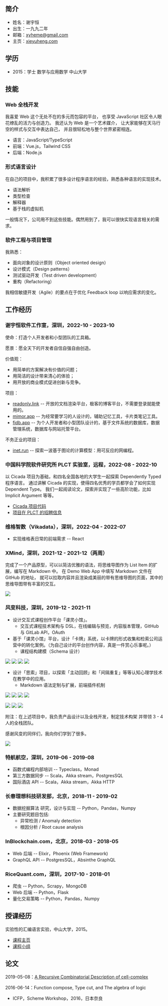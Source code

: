 ## 简介

- 姓名：谢宇恒
- 出生：一九九二年
- 邮箱：[xyheme@gmail.com](mailto:xyheme@gmail.com)
- 主页：[xieyuheng.com](https://xieyuheng.com)

## 学历

- 2015：学士 数学与应用数学 中山大学

## 技能

### Web 全栈开发

我喜爱 Web 这个无处不在的多元而包容的平台，
也享受 JavaScript 社区令人眼花缭乱的活力与创造力。
我还认为 Web 是一个艺术媒介，
让大家能够在天马行空的样式与交互中表达自己，
并且很轻松地与整个世界紧密相连。

- 语言：JavaScript/TypeScript
- 前端：Vue.js，Tailwind CSS
- 后端：Node.js

### 形式语言设计

在自己的项目中，我积累了很多设计程序语言的经验，熟悉各种语言的实现技术。

- 语法解析
- 类型检查
- 解释器
- 基于栈的虚拟机

一般情况下，公司用不到这些技能。偶然用到了，我可以很快实现语言相关的需求。

### 软件工程与项目管理

我熟悉：

- 面向对象的设计原则（Object oriented design）
- 设计模式（Design patterns）
- 测试驱动开发（Test driven development）
- 重构（Refactoring）

我相信敏捷开发（Agile）的要点在于优化 Feedback loop 以响应需求的变化。

## 工作经历

### 谢宇恒软件工作室，深圳，2022-10 - 2023-10

使命：打造个人开发者和小型团队的工具箱。

愿景：愿全天下的开发者自信自强自由创造。

价值观：

- 用简单的方案解决有价值的问题；
- 用简洁的设计带来清心的体验；
- 用开放的商业模式促进创新与竞争。

项目：

- [readonly.link](https://readonly.link) -- 开放的文档渲染平台，极客的博客平台，不需要登录就能使用的。
- [mimor.app](https://mimor.app) -- 为经常要学习的人设计的，辅助记忆工具，卡片类笔记工具。
- [fidb.app](https://fidb.app) -- 为个人开发者和小型团队设计的，基于文件系统的数据库，数据管理系统，数据库与网站托管平台。

不务正业的项目：

- [inet.run](https://inet.run) -- 探索一波基于图论的计算模型：用可反应的网编程。

### 中国科学院软件研究所 PLCT 实验室，远程，2022-08 - 2022-10

以 Cicada 项目为基础，和四名全国各地的大学生一起探索 Dependently Typed 程序语言。
通过讲解 Cicada 的实现，使得四名优秀的学员都学会了如何实现 Dependent Type。
我们一起阅读论文，探索并实现了一些高阶功能，比如 Implicit Argument 等等。

- [Cicada 项目代码](https://github.com/cicada-lang/cicada)
- [项目在 PLCT 的招聘信息](https://github.com/plctlab/weloveinterns/blob/master/open-internships.md#bj61-%E8%9D%89%E8%AF%AD%E5%AE%9E%E4%B9%A0%E7%94%9F%E6%9A%82%E5%81%9C%E6%8B%9B%E8%81%98)

### 维格智数（Vikadata），深圳，2022-04 - 2022-07

- 实现维格表日常的前端需求 -- React

### XMind，深圳，2021-12 - 2021-12（两周）

完成了一个产品原型，可以以简洁优雅的语法，将思维导图作为 List Item 的扩展，编写在 Markdown 中。
在 Demo Web App 中填写 Markdown 文件在 GitHub 的地址，
就可以拉取内容并且渲染成美丽的带有思维导图的页面，其中的思维导图带有丰富的交互。

![](https://image-link.fidb.app/xmind-list-item/1.png)

### 风变科技，深圳，2019-12 - 2021-11

- 设计交互式课程创作平台「课灵小馆」。
  - 交互式课程技术架构与 DSL，在线编辑与预览，内容版本管理，GitHub 与 GitLab API，OAuth
- 基于「课灵小馆」平台，设计「卡牌」系统，以卡牌的形式收集和检索公司运营中的转化案例。（为自己设计的平台创作内容，真是一件赏心乐事呢。）
  - 课程结构建模（Schema 设计）

![](https://image-link.fidb.app/clepub/1.jpg)
![](https://image-link.fidb.app/clepub/2.jpg)
![](https://image-link.fidb.app/clepub/3.jpg)
![](https://image-link.fidb.app/clepub/4.jpg)

- 设计「思索」项目，以探索「主动回顾」和「间隔重复」等等认知心理学技术在教学中的应用。
  - Markdown 语法定制与扩展，前端插件机制

![](https://image-link.fidb.app/sisuo/mobile/1.jpg)
![](https://image-link.fidb.app/sisuo/mobile/2.jpg)
![](https://image-link.fidb.app/sisuo/mobile/3.jpg)
![](https://image-link.fidb.app/sisuo/mobile/4.jpg)

![](https://image-link.fidb.app/sisuo/desktop/1-1.png)
![](https://image-link.fidb.app/sisuo/desktop/1-2.png)
![](https://image-link.fidb.app/sisuo/desktop/1-3.png)

附注：在上述项目中，我负责产品设计以及全栈开发，制定技术构架 并带领 3 - 4 人的全栈团队。

感谢风变的同伴们，我向你们学到了很多。

![](https://image-link.fidb.app/forchange/xieyuheng-1.jpg)

### 特航航空，深圳，2019-06 - 2019-08

- 函数式编程内部培训 -- Typeclass，Monad
- 第三方数据同步 -- Scala，Akka stream，PostgresSQL
- 国际酒店 API -- Scala，Akka stream，Akka HTTP

### 长春理想科技研发部，北京，2018-11 - 2019-02

- 数据挖掘算法 研究，设计与实现 -- Python，Pandas，Numpy
- 主要研究题目包括:
  - 异常检测 / Anomaly detection
  - 根因分析 / Root cause analysis

### InBlockchain.com，北京，2018-03 - 2018-05

- Web 后端 -- Elixir，Phoenix (Web Framework)
- GraphQL API -- PostgresSQL，Absinthe GraphQL

### RiceQuant.com，深圳，2017-10 - 2018-01

- 爬虫 -- Python，Scrapy，MongoDB
- Web 后端 -- Python，Flask
- 量化交易策略 -- Python，Pandas，Numpy

## 授课经历

实验性的汇编语言实验，中山大学，2015。

- [课程主页](http://the-little-language-designer.github.io/cicada-nymph/course/contents.html)
- [课程小组](https://github.com/the-little-language-designer)

## 论文

2019-05-08：[A Recursive Combinatorial Description of cell-complex](https://readonly.link/articles/https://inner.xieyuheng.com/papers/publish/a-recursive-combinatorial-description-of-cell-complex.md)

2016-06-14：Function compose, Type cut, and The algebra of logic

- ICFP，Scheme Workshop，2016，日本奈良
